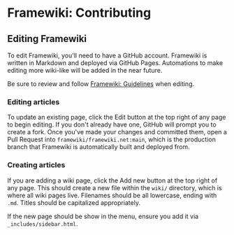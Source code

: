 # Framewiki: Contributing

## Editing Framewiki
To edit Framewiki, you'll need to have a GitHub account. Framewiki is written in Markdown and deployed via GitHub Pages. Automations to make editing more wiki-like will be added in the near future.

Be sure to review and follow [Framewiki: Guidelines](/framewiki:guidelines) when editing.

### Editing articles
To update an existing page, click the Edit button at the top right of any page to begin editing. If you don't already have one, GitHub will prompt you to create a fork. Once you've made your changes and committed them, open a Pull Request into `framewiki/framewiki.net:main`, which is the production branch that Framewiki is automatically built and deployed from.

### Creating articles
If you are adding a wiki page, click the Add new button at the top right of any page. This should create a new file within the `wiki/` directory, which is where all wiki pages live. Filenames should be all lowercase, ending with `.md`. Titles should be capitalized appropriately.

If the new page should be show in the menu, ensure you add it via `_includes/sidebar.html`.